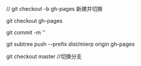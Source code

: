 // git checkout -b gh-pages  新建并切换

git checkout gh-pages  

git commit -m  ''

git subtree push --prefix dist/mierp origin gh-pages

git checkout master  //切换分支
